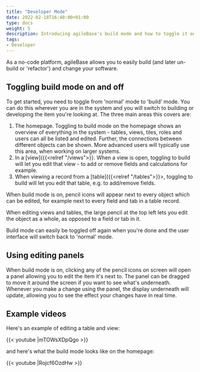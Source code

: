 ```yaml
---
title: "Developer Mode"
date: 2022-02-18T16:40:00+01:00
type: docs
weight: 5
description: Introducing agileBase's build mode and how to toggle it on and off
tags:
- Developer
---
```

As a no-code platform, agileBase allows you to easily build (and later un-build or 'refactor') and change your software.

## Toggling build mode on and off
To get started, you need to toggle from 'normal' mode to 'build' mode. You can do this wherever you are in the system and you will switch to building or developing the item you're looking at. The three main areas this covers are:
1. The homepage. Toggling to build mode on the homepage shows an overview of everything in the system - tables, views, tiles, roles and users can all be listed and edited. Further, the connections between different objects can be shown. More advanced users will typically use this area, when working on larger systems.
2. In a [view]({{<relref "/views">}}. When a view is open, toggling to build will let you edit that view - to add or remove fields and calculations for example.
3. When viewing a record from a [table]({{<relref "/tables">}}>, toggling to build will let you edit that table, e.g. to add/remove fields.

When build mode is on, pencil icons will appear next to every object which can be edited, for example next to every field and tab in a table record.

When editing views and tables, the large pencil at the top left lets you edit the object as a whole, as opposed to a field or tab in it.

Build mode can easily be toggled off again when you're done and the user interface will switch back to 'normal' mode.

## Using editing panels
When build mode is on, clicking any of the pencil icons on screen will open a panel allowing you to edit the item it's next to. The panel can be dragged to move it around the screen if you want to see what's underneath. Whenever you make a change using the panel, the display underneath will update, allowing you to see the effect your changes have in real time.

## Example videos
Here's an example of editing a table and view:

{{< youtube |mTOWsXDpQgo >}}

and here's what the build mode looks like on the homepage:

{{< youtube |Rojcf6OzdHw >}}
